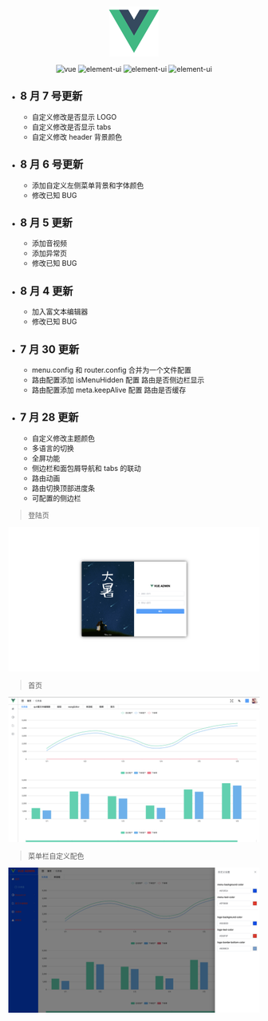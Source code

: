 <p align="center">
  <img width="100" src="./src/assets/logo.png">
</p>
<p align="center">
    <img src="https://img.shields.io/badge/vue-2.6.10-brightgreen.svg" alt="vue">
    <img src="https://img.shields.io/badge/element--ui-2.11.0-brightgreen.svg" alt="element-ui">
    <img src="https://img.shields.io/badge/vue--cli-3.0-brightgreen.svg" alt="element-ui">
    <img src="https://img.shields.io/badge/vue--i18n-8.12.0-brightgreen.svg" alt="element-ui">
</p>

- ## 8 月 7 号更新

  - 自定义修改是否显示 LOGO
  - 自定义修改是否显示 tabs
  - 自定义修改 header 背景颜色

- ## 8 月 6 号更新

  - 添加自定义左侧菜单背景和字体颜色
  - 修改已知 BUG

- ## 8 月 5 更新

  - 添加音视频
  - 添加异常页
  - 修改已知 BUG

- ## 8 月 4 更新

  - 加入富文本编辑器
  - 修改已知 BUG

- ## 7 月 30 更新

  - menu.config 和 router.config 合并为一个文件配置
  - 路由配置添加 isMenuHidden 配置 路由是否侧边栏显示
  - 路由配置添加 meta.keepAlive 配置 路由是否缓存

- ## 7 月 28 更新

  - 自定义修改主题颜色
  - 多语言的切换
  - 全屏功能
  - 侧边栏和面包屑导航和 tabs 的联动
  - 路由动画
  - 路由切换顶部进度条
  - 可配置的侧边栏

> 登陆页

![登陆页](src/assets/readme/WX20190728-105113@2x.png)

> 首页

![首页](src/assets/readme/WechatIMG75.png)

> 菜单栏自定义配色

![菜单栏自定义配色](src/assets/readme/WechatIMG77.png)
